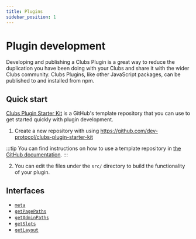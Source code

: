 ```yaml
---
title: Plugins
sidebar_position: 1
---
```


# Plugin development

Developing and publishing a Clubs Plugin is a great way to reduce the duplication you have been doing with your Clubs and share it with the wider Clubs community. Clubs Plugins, like other JavaScript packages, can be published to and installed from npm.

## Quick start

[Clubs Plugin Starter Kit](https://github.com/dev-protocol/clubs-plugin-starter-kit) is a GitHub's template repository that you can use to get started quickly with plugin development.

1. Create a new repository with using https://github.com/dev-protocol/clubs-plugin-starter-kit

:::tip
You can find instructions on how to use a template repository in [the GitHub documentation](https://docs.github.com/en/repositories/creating-and-managing-repositories/creating-a-repository-from-a-template#creating-a-repository-from-a-template).
:::

2. You can edit the files under the `src/` directory to build the functionality of your plugin.

## Interfaces

- [`meta`](./plugin-manifest)
- [`getPagePaths`](./plugin-pages)
- [`getAdminPaths`](./plugin-admin-pages)
- [`getSlots`](./plugin-slots)
- [`getLayout`](./plugin-layouts)
